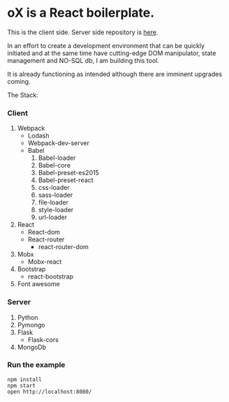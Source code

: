 oX is a React boilerplate.
=====================

This is the client side. Server side repository is [here](https://github.com/Hookkid/oXserver "oXserver").

In an effort to create a development environment that can be quickly initiated and at the same time have cutting-edge DOM manipulator, state management and NO-SQL db, I am building this tool.

It is already functioning as intended although there are imminent upgrades coming.

The Stack:

### Client
1. Webpack
	- Lodash
	- Webpack-dev-server 
	- Babel
		1. Babel-loader
		2. Babel-core
		3. Babel-preset-es2015
		4. Babel-preset-react
		5. css-loader
		6. sass-loader
		6. file-loader
		7. style-loader
		8. url-loader
2. React
	- React-dom
	- React-router
		- react-router-dom
3. Mobx
	- Mobx-react
4. Bootstrap
	- react-bootstrap
5. Font awesome

### Server
1. Python
2. Pymongo
3. Flask
	- Flask-cors
4. MongoDb


### Run the example

```
npm install
npm start
open http://localhost:8080/
```